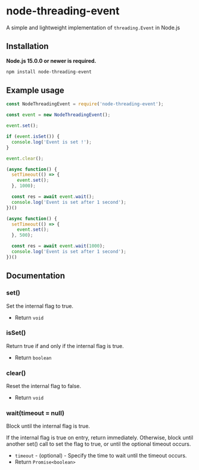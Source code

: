 # node-threading-event

A simple and lightweight implementation of `threading.Event` in Node.js

## Installation

**Node.js 15.0.0 or newer is required.**

```sh
npm install node-threading-event
```

## Example usage

```js
const NodeThreadingEvent = require('node-threading-event');

const event = new NodeThreadingEvent();

event.set();

if (event.isSet()) {
  console.log('Event is set !');
}

event.clear();

(async function() {
  setTimeout(() => {
    event.set();
  }, 1000);

  const res = await event.wait();
  console.log('Event is set after 1 second');
})()

(async function() {
  setTimeout(() => {
    event.set();
  }, 500);

  const res = await event.wait(1000);
  console.log('Event is set after 1 second');
})()
```

## Documentation

### set()

Set the internal flag to true.
- Return `void`

### isSet()

Return true if and only if the internal flag is true.
- Return `boolean`

### clear()

Reset the internal flag to false.
- Return `void`

### wait(timeout = null)

Block until the internal flag is true.
 
If the internal flag is true on entry, return immediately. Otherwise,
block until another set() call to set the flag to true, or until
the optional timeout occurs.

- `timeout` - (optional) - Specify the time to wait until the timeout occurs.
- Return `Promise<boolean>`


